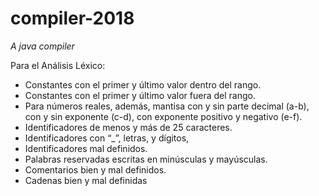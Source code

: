 # compiler-2018
*A java compiler*

Para el Análisis Léxico:

- Constantes con el primer y último valor dentro del rango.
- Constantes con el primer y último valor fuera del rango.
- Para números reales, además, mantisa con y sin parte decimal (a-b), con y sin exponente (c-d), con exponente positivo y negativo (e-f).
- Identificadores de menos y más de 25 caracteres.
- Identificadores con “_”, letras, y dígitos,
- Identificadores mal definidos.
- Palabras reservadas escritas en minúsculas y mayúsculas.
- Comentarios bien y mal definidos.
- Cadenas bien y mal definidas
